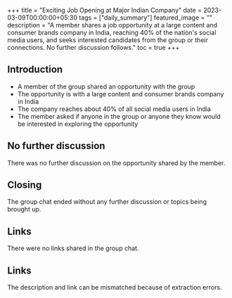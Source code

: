 +++
title =  "Exciting Job Opening at Major Indian Company"
date = 2023-03-09T00:00:00+05:30
tags = ["daily_summary"]
featured_image = ""
description = "A member shares a job opportunity at a large content and consumer brands company in India, reaching 40% of the nation's social media users, and seeks interested candidates from the group or their connections. No further discussion follows."
toc = true
+++

## Introduction
- A member of the group shared an opportunity with the group
- The opportunity is with a large content and consumer brands company in India
- The company reaches about 40% of all social media users in India
- The member asked if anyone in the group or anyone they know would be interested in exploring the opportunity

## No further discussion

There was no further discussion on the opportunity shared by the member. 

## Closing

The group chat ended without any further discussion or topics being brought up.

## Links

There were no links shared in the group chat.

## Links
The description and link can be mismatched because of extraction errors.


